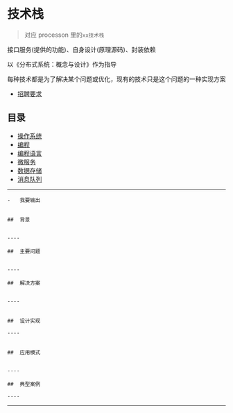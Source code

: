 # 技术栈

>   对应 processon 里的`xx技术栈`

接口服务(提供的功能)、自身设计(原理源码)、封装依赖

以《分布式系统：概念与设计》作为指导

每种技术都是为了解决某个问题或优化，现有的技术只是这个问题的一种实现方案

-   [招聘要求](job.md)

##  目录
-   [操作系统](os/README.md)
-   [编程](program/README.md)
-   [编程语言](lang/README.md)
-   [微服务](microservice/README.md)
-   [数据存储](database/README.md)
-   [消息队列](mq/README.md)

----

````
-   我要输出


##  背景


----

##  主要问题


----

##  解决方案


----


##  设计实现

----


##  应用模式


----

##  典型案例

----

````

----